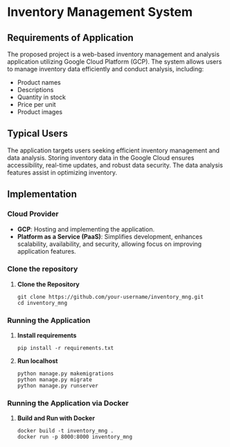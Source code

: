 # Inventory Management System

## Requirements of Application

The proposed project is a web-based inventory management and analysis application utilizing Google Cloud Platform (GCP). The system allows users to manage inventory data efficiently and conduct analysis, including:

- Product names
- Descriptions
- Quantity in stock
- Price per unit
- Product images

## Typical Users

The application targets users seeking efficient inventory management and data analysis. Storing inventory data in the Google Cloud ensures accessibility, real-time updates, and robust data security. The data analysis features assist in optimizing inventory.

## Implementation

### Cloud Provider
- **GCP**: Hosting and implementing the application.
- **Platform as a Service (PaaS)**: Simplifies development, enhances scalability, availability, and security, allowing focus on improving application features.

### Clone the repository

1. **Clone the Repository**
   ```
   git clone https://github.com/your-username/inventory_mng.git
   cd inventory_mng
    ```
### Running the Application
1. **Install requirements**
    ```
   pip install -r requirements.txt
    ```
2. **Run localhost**
    ```
    python manage.py makemigrations
    python manage.py migrate
    python manage.py runserver
    ```
### Running the Application via Docker

1. **Build and Run with Docker**
    ```
   docker build -t inventory_mng .
   docker run -p 8000:8000 inventory_mng
    ```


